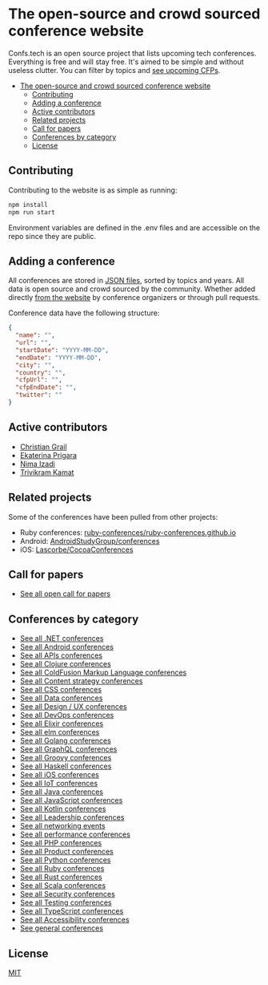 # The open-source and crowd sourced conference website

Confs.tech is an open source project that lists upcoming tech conferences. Everything is free and will stay free. It's aimed to be simple and without useless clutter. You can filter by topics and [see upcoming CFPs](https://confs.tech/cfp).

- [The open-source and crowd sourced conference website](#the-open-source-and-crowd-sourced-conference-website)
  - [Contributing](#contributing)
  - [Adding a conference](#adding-a-conference)
  - [Active contributors](#active-contributors)
  - [Related projects](#related-projects)
  - [Call for papers](#call-for-papers)
  - [Conferences by category](#conferences-by-category)
  - [License](#license)

## Contributing 

Contributing to the website is as simple as running:

```sh
npm install
npm run start
```

Environment variables are defined in the .env files and are accessible on the repo since they are public.

## Adding a conference

All conferences are stored in [JSON files](https://github.com/tech-conferences/conference-data/tree/master/conferences), sorted by topics and years. All data is open source and crowd sourced by the community. Whether added directly [from the website](https://confs.tech/conferences/new) by conference organizers or through pull requests.

Conference data have the following structure:

```json
{
  "name": "",
  "url": "",
  "startDate": "YYYY-MM-DD",
  "endDate": "YYYY-MM-DD",
  "city": "",
  "country": "",
  "cfpUrl": "",
  "cfpEndDate": "",
  "twitter": ""
}
```

## Active contributors

- [Christian Grail](https://twitter.com/cgrail)
- [Ekaterina Prigara](https://twitter.com/katyaprigara)
- [Nima Izadi](https://nimz.co)
- [Trivikram Kamat](https://twitter.com/trivikram)


## Related projects

Some of the conferences have been pulled from other projects:

- Ruby conferences: [ruby-conferences/ruby-conferences.github.io](https://github.com/ruby-conferences/ruby-conferences.github.io)
- Android: [AndroidStudyGroup/conferences](https://github.com/AndroidStudyGroup/conferences)
- iOS: [Lascorbe/CocoaConferences](https://github.com/Lascorbe/CocoaConferences)

## Call for papers
- [See all open call for papers](https://confs.tech/cfp)

## Conferences by category

- [See all .NET conferences](https://confs.tech/dotnet)
- [See all Android conferences](https://confs.tech/android)
- [See all APIs conferences](https://confs.tech/api)
- [See all Clojure conferences](https://confs.tech/clojure)
- [See all ColdFusion Markup Language conferences](https://confs.tech/cfml)
- [See all Content strategy conferences](https://confs.tech/tech-comm)
- [See all CSS conferences](https://confs.tech/css)
- [See all Data conferences](https://confs.tech/data)
- [See all Design / UX conferences](https://confs.tech/ux)
- [See all DevOps conferences](https://confs.tech/devops)
- [See all Elixir conferences](https://confs.tech/elixir)
- [See all elm conferences](https://confs.tech/elm)
- [See all Golang conferences](https://confs.tech/golang)
- [See all GraphQL conferences](https://confs.tech/graphql)
- [See all Groovy conferences](https://confs.tech/groovy)
- [See all Haskell conferences](https://confs.tech/haskell)
- [See all iOS conferences](https://confs.tech/ios)
- [See all IoT conferences](https://confs.tech/iot)
- [See all Java conferences](https://confs.tech/java)
- [See all JavaScript conferences](https://confs.tech/javascript)
- [See all Kotlin conferences](https://confs.tech/kotlin)
- [See all Leadership conferences](https://confs.tech/product)
- [See all networking events](https://confs.tech/networking)
- [See all performance conferences](https://confs.tech/performance)
- [See all PHP conferences](https://confs.tech/php)
- [See all Product conferences](https://confs.tech/product)
- [See all Python conferences](https://confs.tech/python)
- [See all Ruby conferences](https://confs.tech/ruby)
- [See all Rust conferences](https://confs.tech/rust)
- [See all Scala conferences](https://confs.tech/scala)
- [See all Security conferences](https://confs.tech/security)
- [See all Testing conferences](https://confs.tech/testing)
- [See all TypeScript conferences](https://confs.tech/typescript)
- [See all Accessibility conferences](https://confs.tech/accessibility)
- [See general conferences](https://confs.tech/general)

## License

[MIT](LICENSE.md)
